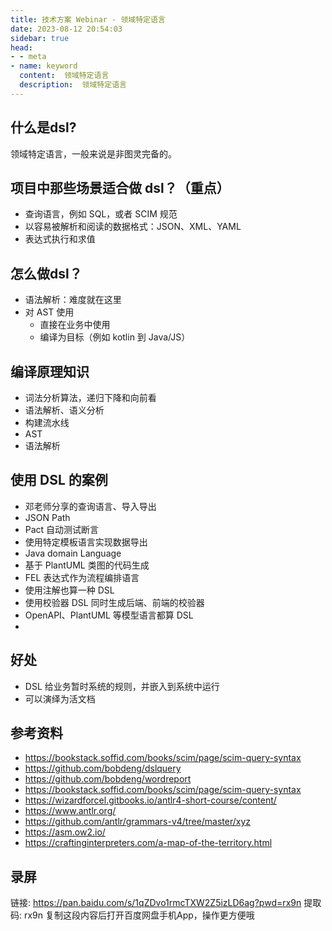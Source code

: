 ```yaml
---
title: 技术方案 Webinar - 领域特定语言
date: 2023-08-12 20:54:03
sidebar: true
head:
- - meta
- name: keyword
  content:  领域特定语言
  description:  领域特定语言
---
```


## 什么是dsl?

领域特定语言，一般来说是非图灵完备的。

## 项目中那些场景适合做 dsl？（重点）

- 查询语言，例如 SQL，或者 SCIM 规范
- 以容易被解析和阅读的数据格式：JSON、XML、YAML
- 表达式执行和求值

## 怎么做dsl？

- 语法解析：难度就在这里
- 对 AST 使用
  - 直接在业务中使用
  - 编译为目标（例如 kotlin 到 Java/JS）

## 编译原理知识

- 词法分析算法，递归下降和向前看
- 语法解析、语义分析
- 构建流水线
- AST
- 语法解析

## 使用 DSL 的案例

- 邓老师分享的查询语言、导入导出
- JSON Path
- Pact 自动测试断言
- 使用特定模板语言实现数据导出
- Java domain Language
- 基于 PlantUML 类图的代码生成
- FEL 表达式作为流程编排语言
- 使用注解也算一种 DSL
- 使用校验器 DSL 同时生成后端、前端的校验器
- OpenAPI、PlantUML 等模型语言都算 DSL 
- 

## 好处

- DSL 给业务暂时系统的规则，并嵌入到系统中运行
- 可以演绎为活文档

## 参考资料

- https://bookstack.soffid.com/books/scim/page/scim-query-syntax
- https://github.com/bobdeng/dslquery
- https://github.com/bobdeng/wordreport
- https://bookstack.soffid.com/books/scim/page/scim-query-syntax
- https://wizardforcel.gitbooks.io/antlr4-short-course/content/
- https://www.antlr.org/
- https://github.com/antlr/grammars-v4/tree/master/xyz
- https://asm.ow2.io/
- https://craftinginterpreters.com/a-map-of-the-territory.html

## 录屏

链接: https://pan.baidu.com/s/1qZDvo1rmcTXW2Z5izLD6ag?pwd=rx9n 提取码: rx9n 复制这段内容后打开百度网盘手机App，操作更方便哦

